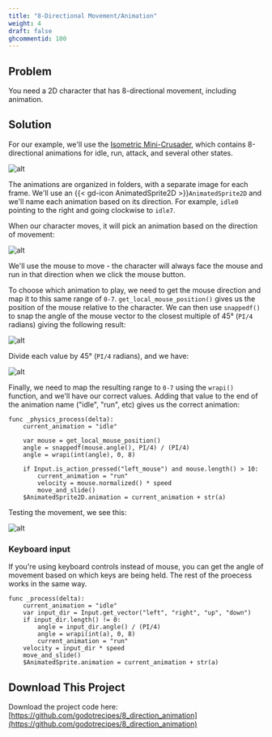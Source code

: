 ```yaml
---
title: "8-Directional Movement/Animation"
weight: 4
draft: false
ghcommentid: 100
---
```


## Problem

You need a 2D character that has 8-directional movement, including animation.

## Solution

For our example, we'll use the [Isometric Mini-Crusader](https://remos.itch.io/mini-crusader), which contains 8-directional animations for idle, run, attack, and several other states.

![alt](/godot_recipes/4.x/img/8_direction_01.gif)

The animations are organized in folders, with a separate image for each frame. We'll use an {{< gd-icon AnimatedSprite2D >}}`AnimatedSprite2D` and we'll name each animation based on its direction. For example, `idle0` pointing to the right and going clockwise to `idle7`.

When our character moves, it will pick an animation based on the direction of movement:

![alt](/godot_recipes/4.x/img/8_direction_03w.png)

We'll use the mouse to move - the character will always face the mouse and run in that direction when we click the mouse button.

To choose which animation to play, we need to get the mouse direction and map it to this same range of `0-7`. `get_local_mouse_position()` gives us the position of the mouse relative to the character. We can then use `snappedf()` to snap the angle of the mouse vector to the closest multiple of 45° (`PI/4` radians) giving the following result:

![alt](/godot_recipes/4.x/img/8_direction_04w.png)

Divide each value by 45° (`PI/4` radians), and we have:

![alt](/godot_recipes/4.x/img/8_direction_02w.png)

Finally, we need to map the resulting range to `0-7` using the `wrapi()` function, and we'll have our correct values. Adding that value to the end of the animation name ("idle", "run", etc) gives us the correct animation:

```gdscript
func _physics_process(delta):
    current_animation = "idle"

    var mouse = get_local_mouse_position()
    angle = snappedf(mouse.angle(), PI/4) / (PI/4)
    angle = wrapi(int(angle), 0, 8)

    if Input.is_action_pressed("left_mouse") and mouse.length() > 10:
        current_animation = "run"
        velocity = mouse.normalized() * speed
        move_and_slide()
    $AnimatedSprite2D.animation = current_animation + str(a)
```

Testing the movement, we see this:

![alt](/godot_recipes/4.x/img/8_direction_05.gif)

### Keyboard input

If you're using keyboard controls instead of mouse, you can get the angle of movement based on which keys are being held. The rest of the proecess works in the same way.

```gdscript
func _process(delta):
    current_animation = "idle"
    var input_dir = Input.get_vector("left", "right", "up", "down")
    if input_dir.length() != 0:
        angle = input_dir.angle() / (PI/4)
        angle = wrapi(int(a), 0, 8)
        current_animation = "run"
    velocity = input_dir * speed
    move_and_slide()
    $AnimatedSprite.animation = current_animation + str(a)
```


## <i class="fas fa-code-branch"></i> Download This Project

Download the project code here: [https://github.com/godotrecipes/8_direction_animation](https://github.com/godotrecipes/8_direction_animation)
